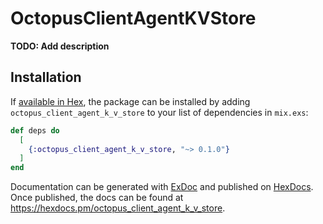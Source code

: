 # OctopusClientAgentKVStore

**TODO: Add description**

## Installation

If [available in Hex](https://hex.pm/docs/publish), the package can be installed
by adding `octopus_client_agent_k_v_store` to your list of dependencies in `mix.exs`:

```elixir
def deps do
  [
    {:octopus_client_agent_k_v_store, "~> 0.1.0"}
  ]
end
```

Documentation can be generated with [ExDoc](https://github.com/elixir-lang/ex_doc)
and published on [HexDocs](https://hexdocs.pm). Once published, the docs can
be found at <https://hexdocs.pm/octopus_client_agent_k_v_store>.

